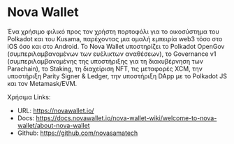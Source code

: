 # Nova Wallet

 Ένα χρήσιμο φιλικό προς τον χρήστη πορτοφόλι για το οικοσύστημα του Polkadot και του Kusama, παρέχοντας μια ομαλή εμπειρία web3 τόσο στο iOS όσο και στο Android. Το Nova Wallet υποστηρίζει το Polkadot OpenGov (συμπεριλαμβανομένων των ευέλικτων αναθέσεων), το Governance v1 (συμπεριλαμβανομένης της υποστήριξης για τη διακυβέρνηση των Parachain), το Staking, τη διαχείριση NFT, τις μεταφορές XCM, την υποστήριξη Parity Signer & Ledger, την υποστήριξη DApp με το Polkadot JS και τον Metamask/EVM.  

Χρήσιμα Links:
- URL: https://novawallet.io/
- Docs: https://docs.novawallet.io/nova-wallet-wiki/welcome-to-nova-wallet/about-nova-wallet
- Github: https://github.com/novasamatech


